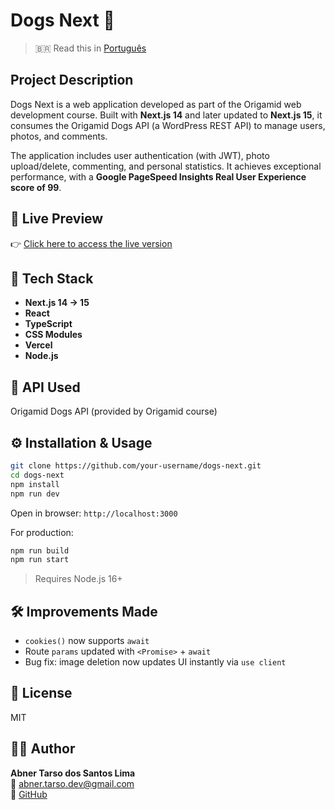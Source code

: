 
# Dogs Next 🐶

> 🇧🇷 Read this in [Português](./README.pt.md)

## Project Description  
Dogs Next is a web application developed as part of the Origamid web development course. Built with **Next.js 14** and later updated to **Next.js 15**, it consumes the Origamid Dogs API (a WordPress REST API) to manage users, photos, and comments.

The application includes user authentication (with JWT), photo upload/delete, commenting, and personal statistics. It achieves exceptional performance, with a **Google PageSpeed Insights Real User Experience score of 99**.

## 🔗 Live Preview  
👉 [Click here to access the live version](https://dogs-next-rho.vercel.app/)

## 🚀 Tech Stack
- **Next.js 14 → 15**
- **React**
- **TypeScript**
- **CSS Modules**
- **Vercel**
- **Node.js**

## 🔌 API Used
Origamid Dogs API (provided by Origamid course)

## ⚙️ Installation & Usage
```bash
git clone https://github.com/your-username/dogs-next.git
cd dogs-next
npm install
npm run dev
```

Open in browser: `http://localhost:3000`

For production:
```bash
npm run build
npm run start
```

> Requires Node.js 16+

## 🛠 Improvements Made
- `cookies()` now supports `await`
- Route `params` updated with `<Promise>` + `await`
- Bug fix: image deletion now updates UI instantly via `use client`

## 📄 License
MIT

## 👨‍💻 Author
**Abner Tarso dos Santos Lima**  
📧 abner.tarso.dev@gmail.com  
🔗 [GitHub](https://github.com/tarsolima)
